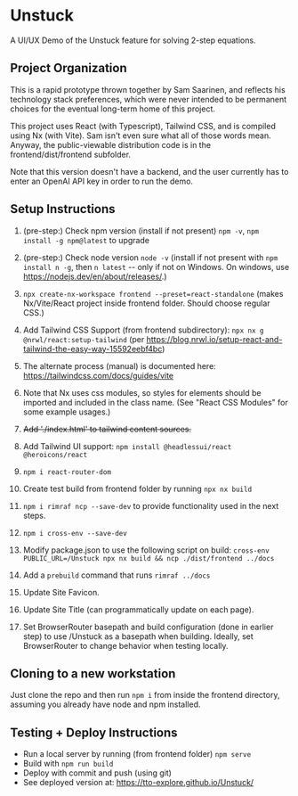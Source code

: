 # Unstuck
A UI/UX Demo of the Unstuck feature for solving 2-step equations.

## Project Organization
This is a rapid prototype thrown together by Sam Saarinen, and reflects his technology stack preferences, which were never intended to be permanent choices for the eventual long-term home of this project.

This project uses React (with Typescript), Tailwind CSS, and is compiled using Nx (with Vite). Sam isn't even sure what all of those words mean. Anyway, the public-viewable distribution code is in the frontend/dist/frontend subfolder.

Note that this version doesn't have a backend, and the user currently has to enter an OpenAI API key in order to run the demo.

## Setup Instructions
1. (pre-step:) Check npm version (install if not present) `npm -v`, `npm install -g npm@latest` to upgrade
1. (pre-step:) Check node version `node -v` (install if not present with `npm install n -g`, then `n latest` -- only if not on Windows. On windows, use https://nodejs.dev/en/about/releases/.)
1. `npx create-nx-workspace frontend --preset=react-standalone` (makes Nx/Vite/React project inside frontend folder. Should choose regular CSS.)
1. Add Tailwind CSS Support (from frontend subdirectory): `npx nx g @nrwl/react:setup-tailwind` (per https://blog.nrwl.io/setup-react-and-tailwind-the-easy-way-15592eebf4bc)
  1. The alternate process (manual) is documented here: https://tailwindcss.com/docs/guides/vite
  1. Note that Nx uses css modules, so styles for elements should be imported and included in the class name. (See "React CSS Modules" for some example usages.)
  1. ~~Add './index.html' to tailwind content sources.~~
1. Add Tailwind UI support: `npm install @headlessui/react @heroicons/react`
1. `npm i react-router-dom`
1. Create test build from frontend folder by running `npx nx build`

1. `npm i rimraf ncp --save-dev` to provide functionality used in the next steps.
1. `npm i cross-env --save-dev`
1. Modify package.json to use the following script on build: `cross-env PUBLIC_URL=/Unstuck npx nx build && ncp ./dist/frontend ../docs`
1. Add a `prebuild` command that runs `rimraf ../docs`

1. Update Site Favicon.
1. Update Site Title (can programmatically update on each page).

1. Set BrowserRouter basepath and build configuration (done in earlier step) to use /Unstuck as a basepath when building. Ideally, set BrowserRouter to change behavior when testing locally.

## Cloning to a new workstation
Just clone the repo and then run `npm i` from inside the frontend directory, assuming you already have node and npm installed.


## Testing + Deploy Instructions

- Run a local server by running (from frontend folder) `npm serve`
- Build with `npm run build`
- Deploy with commit and push (using git)
- See deployed version at: https://tto-explore.github.io/Unstuck/

